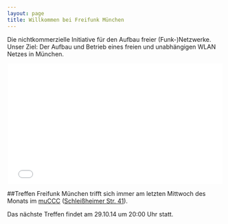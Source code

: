 ```yaml
---
layout: page
title: Willkommen bei Freifunk München
---
```


Die nichtkommerzielle Initiative für den Aufbau freier (Funk-)Netzwerke.
Unser Ziel: Der Aufbau und Betrieb eines freien und unabhängigen WLAN Netzes in München.

<p style="text-align: center;"><iframe src="//player.vimeo.com/video/64814620?byline=0&amp;portrait=0" width="500" height="281" frameborder="0" allowfullscreen=""></iframe></p>


##Treffen
Freifunk München trifft sich immer am letzten Mittwoch des Monats im [muCCC](http://muc.ccc.de) ([Schleißheimer Str. 41](http://osm.org/go/0JAf0IVLh?node=2012031859)).

Das nächste Treffen findet am 29.10.14 um 20:00 Uhr statt.



